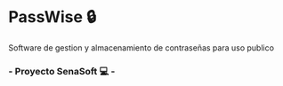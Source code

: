 # PassWise 🔒
Software de gestion y almacenamiento de contraseñas para uso publico 

### - Proyecto SenaSoft 💻 - 

